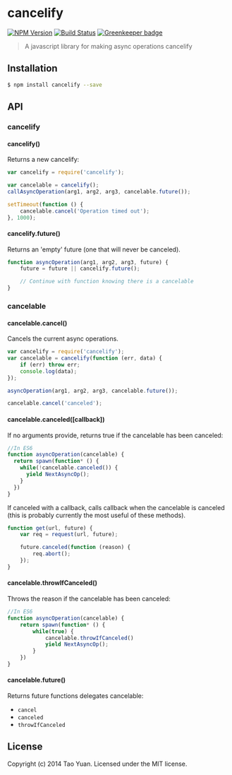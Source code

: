 cancelify
=========

[![NPM Version](https://img.shields.io/npm/v/cancelify.svg?style=flat)](https://www.npmjs.org/package/cancelify)
[![Build Status](http://img.shields.io/travis/taoyuan/cancelify.svg?style=flat)](https://travis-ci.org/taoyuan/cancelify) [![Greenkeeper badge](https://badges.greenkeeper.io/taoyuan/cancelify.svg)](https://greenkeeper.io/)

> A javascript library for making async operations cancelify

## Installation

```bash
$ npm install cancelify --save
```

## API

### cancelify

#### cancelify()

Returns a new cancelify:

```js
var cancelify = require('cancelify');

var cancelable = cancelify();
callAsyncOperation(arg1, arg2, arg3, cancelable.future());

setTimeout(function () {
    cancelable.cancel('Operation timed out');
}, 1000);
```

#### cancelify.future()

Returns an 'empty' future (one that will never be canceled).

```js
function asyncOperation(arg1, arg2, arg3, future) {
    future = future || cancelify.future();

    // Continue with function knowing there is a cancelable
}
```

### cancelable

#### cancelable.cancel()

Cancels the current async operations.

```js
var cancelify = require('cancelify');
var cancelable = cancelify(function (err, data) {
    if (err) throw err;
    console.log(data);
});

asyncOperation(arg1, arg2, arg3, cancelable.future());

cancelable.cancel('canceled');
```

#### cancelable.canceled([callback])

If no arguments provide, returns true if the cancelable has been canceled:

```js
//In ES6
function asyncOperation(cancelable) {
  return spawn(function* () {
    while(!cancelable.canceled()) {
      yield NextAsyncOp();
    }
  })
}
```

If canceled with a callback, calls callback when the cancelable is canceled 
(this is probably currently the most useful of these methods).

```javascript
function get(url, future) {
    var req = request(url, future);

    future.canceled(function (reason) {
        req.abort();
    });
}
```

#### cancelable.throwIfCanceled()

Throws the reason if the cancelable has been canceled:

```javascript
//In ES6
function asyncOperation(cancelable) {
    return spawn(function* () {
        while(true) {
            cancelable.throwIfCanceled()
            yield NextAsyncOp();
        }
    })
}
```

#### cancelable.future()

Returns future functions delegates cancelable:
* `cancel`
* `canceled`
* `throwIfCanceled`

## License

Copyright (c) 2014 Tao Yuan. Licensed under the MIT license.
